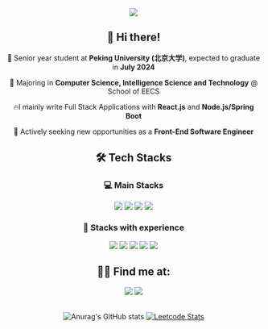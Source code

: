 <div align= "center">
    <img src="https://capsule-render.vercel.app/api?type=waving&color=0:457af7,100:48ea71&height=240&text=Hi,%20I'm%20Percy!&animation=fadeIn&fontColor=ffffff&fontSize=60" />


## 👋 Hi there!

🏫 Senior year student at **Peking University (北京大学)**, expected to graduate in **July 2024**

🌱 Majoring in **Computer Science, Intelligence Science and Technology** @ School of EECS

🔥I mainly write Full Stack Applications with **React.js** and **Node.js/Spring Boot**

🔭 Actively seeking new opportunities as a **Front-End Software Engineer**

## 🛠️ Tech Stacks

### 💻 Main Stacks

<img src="https://img.shields.io/badge/React-61DAFB?style=flat-square&logo=React&logoColor=black"/> 
<img src="https://img.shields.io/badge/Javascript-F7DF1E?style=flat-square&logo=Javascript&logoColor=black"/>
<img src="https://img.shields.io/badge/TypeScript-0E39A9?style=flat-square&logo=Typescript&logoColor=white"/>
<img src="https://img.shields.io/badge/Node.js-339933?style=flat-square&logo=node.js&logoColor=white" />

### 💾 Stacks with experience

<img src="https://img.shields.io/badge/Next.js-000000?style=flat-square&logo=Next.js&logoColor=white"/>
<img src="https://img.shields.io/badge/Spring Boot-6DB33F?style=flat-square&logo=Spring Boot&logoColor=white"/>
<img src="https://img.shields.io/badge/Java-ED8B00?style=flat-square&logo=openjdk&logoColor=white" />
<img src="https://img.shields.io/badge/C%2B%2B-00599C?style=flat-square&logo=c%2B%2B&logoColor=white" />
<img src="https://img.shields.io/badge/Python-3776AB?style=flat-square&logo=python&logoColor=white" />


## 👨‍💻 Find me at:
<div>
<a href="https://www.linkedin.com/in/percy-joonwoo-jang-7a7249155/"><img src="https://img.shields.io/badge/LinkedIn-0077B5?style=flat-square&logo=linkedin&logoColor=white"/></a>
<a href=https://velog.io/@railgunofpku> <img src="https://img.shields.io/badge/Velog-20C997?style=flat-square&logo=Velog&logoColor=white&link=https://velog.io/@railgunofpku"> </a>
<div/>
<br/>

![Anurag's GitHub stats](https://github-readme-stats.vercel.app/api?username=timingsniper&show_icons=true&theme=tokyonight)
[![Leetcode Stats](https://leetcard.jacoblin.cool/timingsniper?ext=activity)](https://leetcode.com/timingsniper)

</div>

